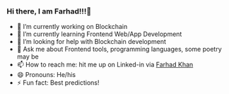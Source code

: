 ### Hi there, I am Farhad!!!👋



- 🔭 I’m currently working on Blockchain
- 🌱 I’m currently learning Frontend Web/App Development
- 🤔 I’m looking for help with Blockchain development
- 💬 Ask me about Frontend tools, programming languages, some poetry may be
- 📫 How to reach me: hit me up on Linked-in via [Farhad Khan](https://www.linkedin.com/in/Farhadkhan41)
- 😄 Pronouns: He/his
- ⚡ Fun fact: Best predictions!

